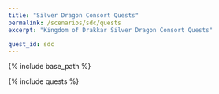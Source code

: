 ```yaml
---
title: "Silver Dragon Consort Quests"
permalink: /scenarios/sdc/quests
excerpt: "Kingdom of Drakkar Silver Dragon Consort Quests"

quest_id: sdc
---
```


{% include base_path %}

{% include quests %}
